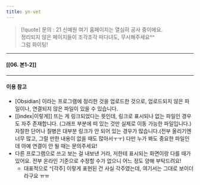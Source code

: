 ```yaml
---
title: yn-vet
---
```


>[!quote] 문의 : 21 신예원
> 여기 홈페이지는 열심히 공사 중이에요.<br>
> 정리되지 않은 페이지들이 조각조각 떠다녀도, 무시해주세요^^<br>
> 그럼 화이팅!

---

#### [[06. 본1-2]]

---

#### 이용 참고
- [Obsidian] 이라는 프로그램에 정리한 것을 업로드한 것으로, 업로드되지 않은 파일이나, 연결되지 않은 파일이 있을 수 있습니다.
- [[index|이렇게]] 뜨는 게 링크되었다는 뜻인데, 링크로 표시되나 없는 파일인 경우도 자주 존재합니다. (그래프 부분에 떠 있는 것만 실제로 이동 가능한 파일입니다.) 자잘한 단어나 질병은 대부분 링크가 안 되어 있는 경우가 많습니다.(전부 올리기엔 너무 많고, 그럴 만한 내용이 없을 때도 많아서ㅜㅜ) 다만 누가 봐도 중요한 파일인데 아예 연결이 안 될 때는 문의주세요!
- 다른 프로그램으로 쓰고 보는 걸 내보낸 거라, 저한테 표시되는 화면이랑 다를 때가 있어요. 전부 온라인 기준으로 수정할 수가 없으니 어느 정도 양해 부탁드려요!
    - 대표적으로 ^[각주] 이렇게 표현된 건 사실 각주였는데, 여기서는 그대로 보이더라구요 ㅠㅠ